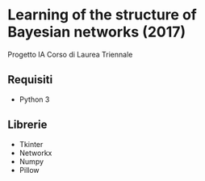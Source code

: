 # Learning of the structure of Bayesian networks (2017)
Progetto IA Corso di Laurea Triennale

## Requisiti

- Python 3

## Librerie

- Tkinter
- Networkx
- Numpy
- Pillow
